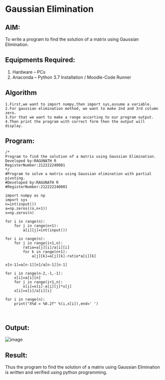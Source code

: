 # Gaussian Elimination

## AIM:
To write a program to find the solution of a matrix using Gaussian Elimination.

## Equipments Required:
1. Hardware – PCs
2. Anaconda – Python 3.7 Installation / Moodle-Code Runner

## Algorithm
```
1.First,we want to import numpy,then import sys,assume a variable.
2.For gaussian elimination method, we want to make 2nd and 3rd column zero.
3.For that we want to make a range accorting to our program output.
4.Then print the program with correct form then the output will display.
```

## Program:
```
/*
Program to find the solution of a matrix using Gaussian Elimination.
Developed by:RAGUNATH R 
RegisterNumber:212222240081 
*/
#Program to solve a matrix using Gaussian elimination with partial pivoting.
#Developed by:RAGUNATH R
#RegisterNumber:212222240081

import numpy as np
import sys
n=int(input())
a=np.zeros((n,n+1))
x=np.zeros(n)

for i in range(n):
    for j in range(n+1):
        a[i][j]=int(input())
        
for i in range(n):
    for j in range(i+1,n):
        ratio=a[j][i]/a[i][i]
        for k in range(n+1):
            a[j][k]=a[j][k]-ratio*a[i][k]
    
x[n-1]=a[n-1][n]/a[n-1][n-1]

for i in range(n-2,-1,-1):
    x[i]=a[i][n]
    for j in range(i+1,n):
        x[i]=x[i]-a[i][j]*x[j]
    x[i]=x[i]/a[i][i]

for i in range(n):
    print("X%d = %0.2f" %(i,x[i]),end=' ')



```

## Output:
![image](https://github.com/Ragu-123/Gaussian/assets/113915622/83212b06-0f74-49eb-ab0b-19293445df2d)


## Result:
Thus the program to find the solution of a matrix using Gaussian Elimination is written and verified using python programming.

